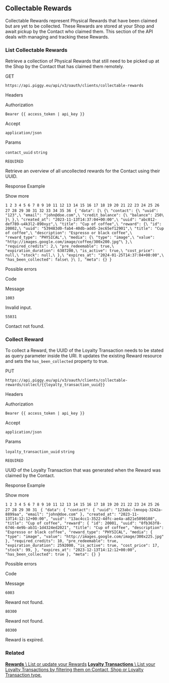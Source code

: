 ## Collectable Rewards

Collectable Rewards represent Physical Rewards that have been claimed but are yet to be collected. These Rewards are stored at your Shop and await pickup by the Contact who claimed them. This section of the API deals with managing and tracking these Rewards.

### List Collectable Rewards

Retrieve a collection of Physical Rewards that still need to be picked up at the Shop by the Contact that has claimed them remotely.

GET

`https://api.piggy.eu/api/v3/oauth/clients/collectable-rewards`

Headers

Authorization

`Bearer {{ access_token | api_key }}`

Accept

`application/json`

Params

`contact_uuid` `string`

`REQUIRED`

Retrieve an overview of all uncollected rewards for the Contact using their UUID.

Response Example

Show more

`1
2
3
4
5
6
7
8
9
10
11
12
13
14
15
16
17
18
19
20
21
22
23
24
25
26
27
28
29
30
31
32
33
34
35
36
` `{
    "data": [\
        {\
            "contact": {\
                "uuid": "123",\
                "email": "john@doe.com",\
                "credit_balance": {\
                    "balance": 250\
                }\
            },\
            "created_at": "2023-11-13T14:37:04+00:00",\
            "uuid": "abc012-def789-u4k3l2-890xyz",\
            "title": "Cup of coffee",\
            "reward": {\
                "id": 20002,\
                "uuid": "539483d0-fab4-40db-add5-2ec65ef12901",\
                "title": "Cup of coffee",\
                "description": "Espresso or black coffee",\
                "reward_type": "PHYSICAL",\
                "media": {\
                    "type": "image",\
                    "value": "http://images.google.com/image/coffee/300x200.jpg"\
                },\
                "required_credits": 2,\
                "pre_redeemable": true,\
                "expiration_duration": 6307200,\
                "is_active": true,\
                "cost_price": null,\
                "stock": null,\
            },\
            "expires_at": "2024-01-25T14:37:04+00:00",\
            "has_been_collected": false\
        }\
    ],
    "meta": {}
}`

Possible errors

Code

Message

`1003`

Invalid input.

`55031`

Contact not found.

### Collect Reward

To collect a Reward, the UUID of the Loyalty Transaction needs to be stated as query parameter inside the URI. It updates the existing Reward resource and sets the `has_been_collected` property to true.

PUT

`https://api.piggy.eu/api/v3/oauth/clients/collectable-rewards/collect/{{loyalty_transaction_uuid}}`

Headers

Authorization

`Bearer {{ access_token | api_key }}`

Accept

`application/json`

Params

`loyalty_transaction_uuid` `string`

`REQUIRED`

UUID of the Loyalty Transaction that was generated when the Reward was claimed by the Contact.

Response Example

Show more

`1
2
3
4
5
6
7
8
9
10
11
12
13
14
15
16
17
18
19
20
21
22
23
24
25
26
27
28
29
30
31
` `{
    "data": {
        "contact": {
            "uuid": "123abc-lmnopq-3242a-8899aa",
            "email": "john@doe.com"
        },
        "created_at": "2023-11-13T14:12:12+00:00",
        "uuid": "13ac4cc1-3522-4dfc-ae4a-a821e5090108",
        "title": "Cup of coffee",
        "reward": {
            "id": 20001,
            "uuid": "0fb363f8-6746-4e9b-ab31-1d4324ed2021",
            "title": "Cup of coffee",
            "description": "Espresso or black coffee",
            "reward_type": "PHYSICAL",
            "media": {
                "type": "image",
                "value": "http://images.google.com/image/300x225.jpg"
            },
            "required_credits": 10,
            "pre_redeemable": true,
            "expiration_duration": 2592000,
            "is_active": true,
            "cost_price": 17,
            "stock": 99,
        },
        "expires_at": "2023-12-13T14:12:12+00:00",
        "has_been_collected": true
    },
    "meta": {}
}`

Possible errors

Code

Message

`6003`

Reward not found.

`80300`

Reward not found.

`80300`

Reward is expired.

### Related

[**Rewards** \\
List or update your Rewards](https://docs.piggy.eu/v3/oauth/rewards) [**Loyalty Transactions** \\
List your Loyalty Transactions by filtering them on Contact, Shop or Loyalty Transaction type.](https://docs.piggy.eu/v3/oauth/loyalty-transactions)

